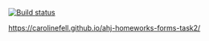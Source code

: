 [![Build status](https://ci.appveyor.com/api/projects/status/xq7248ccxyhefp40/branch/master?svg=true)](https://ci.appveyor.com/project/CarolineFell/ahj-homeworks-forms-task2/branch/master)

https://carolinefell.github.io/ahj-homeworks-forms-task2/